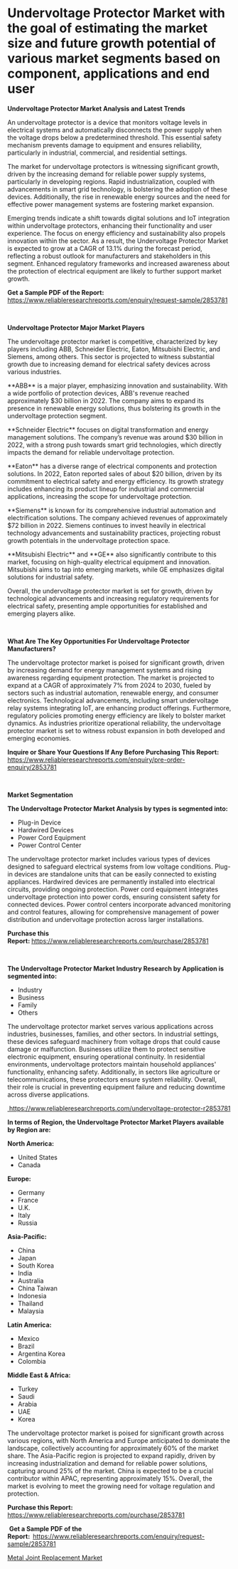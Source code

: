 <p><h1>Undervoltage Protector Market with the goal of estimating the market size and future growth potential of various market segments based on component, applications and end user</h1></p><p><strong>Undervoltage Protector Market Analysis and Latest Trends</strong></p>
<p><p>An undervoltage protector is a device that monitors voltage levels in electrical systems and automatically disconnects the power supply when the voltage drops below a predetermined threshold. This essential safety mechanism prevents damage to equipment and ensures reliability, particularly in industrial, commercial, and residential settings.</p><p>The market for undervoltage protectors is witnessing significant growth, driven by the increasing demand for reliable power supply systems, particularly in developing regions. Rapid industrialization, coupled with advancements in smart grid technology, is bolstering the adoption of these devices. Additionally, the rise in renewable energy sources and the need for effective power management systems are fostering market expansion.</p><p>Emerging trends indicate a shift towards digital solutions and IoT integration within undervoltage protectors, enhancing their functionality and user experience. The focus on energy efficiency and sustainability also propels innovation within the sector. As a result, the Undervoltage Protector Market is expected to grow at a CAGR of 13.1% during the forecast period, reflecting a robust outlook for manufacturers and stakeholders in this segment. Enhanced regulatory frameworks and increased awareness about the protection of electrical equipment are likely to further support market growth.</p></p>
<p><strong>Get a Sample PDF of the Report:&nbsp;</strong> <a href="https://www.reliableresearchreports.com/enquiry/request-sample/2853781?utm_campaign=3105&utm_medium=2&utm_source=Github&utm_content=ia&utm_term=12032025&utm_id=undervoltage-protector">https://www.reliableresearchreports.com/enquiry/request-sample/2853781</a></p>
<p>&nbsp;</p>
<p><strong>Undervoltage Protector Major Market Players</strong></p>
<p><p>The undervoltage protector market is competitive, characterized by key players including ABB, Schneider Electric, Eaton, Mitsubishi Electric, and Siemens, among others. This sector is projected to witness substantial growth due to increasing demand for electrical safety devices across various industries.</p><p>**ABB** is a major player, emphasizing innovation and sustainability. With a wide portfolio of protection devices, ABB's revenue reached approximately $30 billion in 2022. The company aims to expand its presence in renewable energy solutions, thus bolstering its growth in the undervoltage protection segment.</p><p>**Schneider Electric** focuses on digital transformation and energy management solutions. The company’s revenue was around $30 billion in 2022, with a strong push towards smart grid technologies, which directly impacts the demand for reliable undervoltage protection.</p><p>**Eaton** has a diverse range of electrical components and protection solutions. In 2022, Eaton reported sales of about $20 billion, driven by its commitment to electrical safety and energy efficiency. Its growth strategy includes enhancing its product lineup for industrial and commercial applications, increasing the scope for undervoltage protection.</p><p>**Siemens** is known for its comprehensive industrial automation and electrification solutions. The company achieved revenues of approximately $72 billion in 2022. Siemens continues to invest heavily in electrical technology advancements and sustainability practices, projecting robust growth potentials in the undervoltage protection space.</p><p>**Mitsubishi Electric** and **GE** also significantly contribute to this market, focusing on high-quality electrical equipment and innovation. Mitsubishi aims to tap into emerging markets, while GE emphasizes digital solutions for industrial safety.</p><p>Overall, the undervoltage protector market is set for growth, driven by technological advancements and increasing regulatory requirements for electrical safety, presenting ample opportunities for established and emerging players alike.</p></p>
<p>&nbsp;</p>
<p><strong>What Are The Key Opportunities For Undervoltage Protector Manufacturers?</strong></p>
<p><p>The undervoltage protector market is poised for significant growth, driven by increasing demand for energy management systems and rising awareness regarding equipment protection. The market is projected to expand at a CAGR of approximately 7% from 2024 to 2030, fueled by sectors such as industrial automation, renewable energy, and consumer electronics. Technological advancements, including smart undervoltage relay systems integrating IoT, are enhancing product offerings. Furthermore, regulatory policies promoting energy efficiency are likely to bolster market dynamics. As industries prioritize operational reliability, the undervoltage protector market is set to witness robust expansion in both developed and emerging economies.</p></p>
<p><strong>Inquire or Share Your Questions If Any Before Purchasing This Report:</strong> <a href="https://www.reliableresearchreports.com/enquiry/pre-order-enquiry/2853781?utm_campaign=3105&utm_medium=2&utm_source=Github&utm_content=ia&utm_term=12032025&utm_id=undervoltage-protector">https://www.reliableresearchreports.com/enquiry/pre-order-enquiry/2853781</a></p>
<p>&nbsp;</p>
<p><strong>Market Segmentation</strong></p>
<p><strong>The Undervoltage Protector Market Analysis by types is segmented into:</strong></p>
<p><ul><li>Plug-in Device</li><li>Hardwired Devices</li><li>Power Cord Equipment</li><li>Power Control Center</li></ul></p>
<p><p>The undervoltage protector market includes various types of devices designed to safeguard electrical systems from low voltage conditions. Plug-in devices are standalone units that can be easily connected to existing appliances. Hardwired devices are permanently installed into electrical circuits, providing ongoing protection. Power cord equipment integrates undervoltage protection into power cords, ensuring consistent safety for connected devices. Power control centers incorporate advanced monitoring and control features, allowing for comprehensive management of power distribution and undervoltage protection across larger installations.</p></p>
<p><strong>Purchase this Report:&nbsp;</strong><a href="https://www.reliableresearchreports.com/purchase/2853781?utm_campaign=3105&utm_medium=2&utm_source=Github&utm_content=ia&utm_term=12032025&utm_id=undervoltage-protector">https://www.reliableresearchreports.com/purchase/2853781</a></p>
<p>&nbsp;</p>
<p><strong>The Undervoltage Protector Market Industry Research by Application is segmented into:</strong></p>
<p><ul><li>Industry</li><li>Business</li><li>Family</li><li>Others</li></ul></p>
<p><p>The undervoltage protector market serves various applications across industries, businesses, families, and other sectors. In industrial settings, these devices safeguard machinery from voltage drops that could cause damage or malfunction. Businesses utilize them to protect sensitive electronic equipment, ensuring operational continuity. In residential environments, undervoltage protectors maintain household appliances' functionality, enhancing safety. Additionally, in sectors like agriculture or telecommunications, these protectors ensure system reliability. Overall, their role is crucial in preventing equipment failure and reducing downtime across diverse applications.</p></p>
<p><a href="https://www.reliableresearchreports.com/undervoltage-protector-r2853781?utm_campaign=3105&utm_medium=2&utm_source=Github&utm_content=ia&utm_term=12032025&utm_id=undervoltage-protector">&nbsp;https://www.reliableresearchreports.com/undervoltage-protector-r2853781</a></p>
<p><strong>In terms of Region, the Undervoltage Protector Market Players available by Region are:</strong></p>
<p>
    <p> <strong> North America: </strong>
        <ul>
            <li>United States</li>
            <li>Canada</li>
        </ul>
        </p> 
    <p> <strong> Europe: </strong>
        <ul>
            <li>Germany</li>
            <li>France</li>
            <li>U.K.</li>
            <li>Italy</li>
            <li>Russia</li>
        </ul>
        </p> 
    <p> <strong> Asia-Pacific: </strong>
        <ul>
            <li>China</li>
            <li>Japan</li>
            <li>South Korea</li>
            <li>India</li>
            <li>Australia</li>
            <li>China Taiwan</li>
            <li>Indonesia</li>
            <li>Thailand</li>
            <li>Malaysia</li>
        </ul>
        </p> 
    <p> <strong> Latin America: </strong>
        <ul>
            <li>Mexico</li>
            <li>Brazil</li>
            <li>Argentina Korea</li>
            <li>Colombia</li>
        </ul>
        </p> 
    <p> <strong> Middle East & Africa: </strong>
        <ul>
            <li>Turkey</li>
            <li>Saudi</li>
            <li>Arabia</li>
            <li>UAE</li>
            <li>Korea</li>
        </ul>
    </p>
    </p>
<p><p>The undervoltage protector market is poised for significant growth across various regions, with North America and Europe anticipated to dominate the landscape, collectively accounting for approximately 60% of the market share. The Asia-Pacific region is projected to expand rapidly, driven by increasing industrialization and demand for reliable power solutions, capturing around 25% of the market. China is expected to be a crucial contributor within APAC, representing approximately 15%. Overall, the market is evolving to meet the growing need for voltage regulation and protection.</p></p>
<p><strong>Purchase this Report: </strong><a href="https://www.reliableresearchreports.com/purchase/2853781?utm_campaign=3105&utm_medium=2&utm_source=Github&utm_content=ia&utm_term=12032025&utm_id=undervoltage-protector">https://www.reliableresearchreports.com/purchase/2853781</a></p>
<p>&nbsp;<strong>Get a Sample PDF of the Report:&nbsp;&nbsp;</strong><a href="https://www.reliableresearchreports.com/enquiry/request-sample/2853781?utm_campaign=3105&utm_medium=2&utm_source=Github&utm_content=ia&utm_term=12032025&utm_id=undervoltage-protector">https://www.reliableresearchreports.com/enquiry/request-sample/2853781</a></p>
<p><strong></strong></p>
<p><p><a href="https://github.com/spineamosa0e/Market-Research-Report-List-1/blob/main/metal-joint-replacement-market.md?utm_campaign=3105&utm_medium=2&utm_source=Github&utm_content=ia&utm_term=12032025&utm_id=undervoltage-protector">Metal Joint Replacement Market</a></p></p>